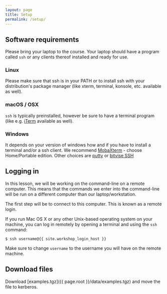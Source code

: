 ```yaml
---
layout: page
title: Setup
permalink: /setup/
---
```


## Software requirements

Please bring your laptop to the course. Your laptop should have a program called `ssh` or any clients thereof installed and ready for use.

### Linux

Please make sure that ssh is in your PATH or to install ssh with your distribution's package manager (like xterm, terminal, konsole, etc. available as well).

### macOS / OSX

`ssh` is typically preinstalled, however be sure to have a terminal program (like e.g. [iTerm](https://www.iterm2.com/) available as well).

### Windows

It depends on your version of windows how and if you have to install a terminal and/or a ssh client. 
We recommend [MobaXterm](https://mobaxterm.mobatek.net/) - choose Home/Portable edition.
Other choices are [putty](http://www.putty.org) or [bitvise SSH](https://www.bitvise.com/ssh-client-download) 


## Logging in

In this lesson, we will be working on the command-line on a remote computer.
This means that the commands we enter into the command-line will be run
on a different computer than our laptop/workstation.

The first step will be to connect to this computer.
This is known as a remote login.

If you run Mac OS X or any other Unix-based operating system on your machine,
you can log in remotely by opening a terminal and using the `ssh` command:

~~~
$ ssh username@{{ site.workshop_login_host }}
~~~

Make sure to change `username` to the username you will have on the remote machine. 

## Download files

Download [examples.tgz]({{ page.root }}/data/examples.tgz) and move the file to kerberos.

